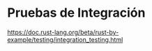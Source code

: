# Pruebas de Integración


<https://doc.rust-lang.org/beta/rust-by-example/testing/integration_testing.html>
